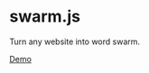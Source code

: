 # swarm.js

Turn any website into word swarm.

[Demo](https://htmlpreview.github.io/?https://github.com/beenotung/swarm.js/blob/dist/dist/index.html)
